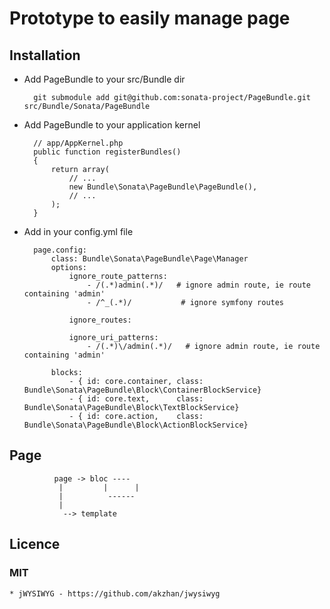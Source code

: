 # Prototype to easily manage page

## Installation

* Add PageBundle to your src/Bundle dir

        git submodule add git@github.com:sonata-project/PageBundle.git src/Bundle/Sonata/PageBundle

* Add PageBundle to your application kernel

        // app/AppKernel.php
        public function registerBundles()
        {
            return array(
                // ...
                new Bundle\Sonata\PageBundle\PageBundle(),
                // ...
            );
        }


* Add in your config.yml file

        page.config:
            class: Bundle\Sonata\PageBundle\Page\Manager
            options:
                ignore_route_patterns:
                    - /(.*)admin(.*)/   # ignore admin route, ie route containing 'admin'
                    - /^_(.*)/           # ignore symfony routes

                ignore_routes:

                ignore_uri_patterns:
                    - /(.*)\/admin(.*)/   # ignore admin route, ie route containing 'admin'

            blocks:
                - { id: core.container, class: Bundle\Sonata\PageBundle\Block\ContainerBlockService}
                - { id: core.text,      class: Bundle\Sonata\PageBundle\Block\TextBlockService}
                - { id: core.action,    class: Bundle\Sonata\PageBundle\Block\ActionBlockService}


## Page


              page -> bloc ----
               |         |      |
               |          ------
               |
                --> template




## Licence

### MIT

    * jWYSIWYG - https://github.com/akzhan/jwysiwyg